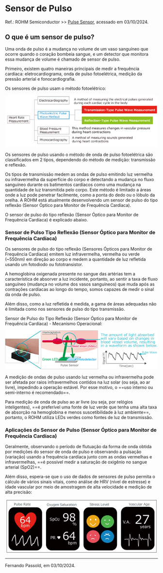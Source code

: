 # Sensor de Pulso

Ref.: ROHM Semiconductor >> [Pulse Sensor](https://www.rohm.com/electronics-basics/sensor/pulse-sensor), acessado em 03/10/2024.

## O que é um sensor de pulso?

Uma onda de pulso é a mudança no volume de um vaso sanguíneo que ocorre quando o coração bombeia sangue, e um detector que monitora essa mudança de volume é chamado de sensor de pulso.

Primeiro, existem quatro maneiras principais de medir a frequência cardíaca: eletrocardiograma, onda de pulso fotoelétrica, medição da pressão arterial e fonocardiografia.

Os sensores de pulso usam o método fotoelétrico:

![types_pulse_sensor](types_pulse_sensor.jpg)

Os sensores de pulso usando o método de onda de pulso fotoelétrica são classificados em 2 tipos, dependendo do método de medição: transmissão e reflexão.

Os tipos de transmissão medem as ondas de pulso emitindo luz vermelha ou infravermelha da superfície do corpo e detectando a mudança no fluxo sanguíneo durante os batimentos cardíacos como uma mudança na quantidade de luz transmitida pelo corpo. Este método é limitado a áreas onde a luz pode penetrar facilmente, como a ponta do dedo ou o lóbulo da orelha. A ROHM está atualmente desenvolvendo um sensor de pulso do tipo reflexão (Sensor Óptico para Monitor de Frequência Cardíaca).

O sensor de pulso do tipo reflexão (Sensor Óptico para Monitor de Frequência Cardíaca) é explicado abaixo.

### Sensor de Pulso Tipo Reflexão (Sensor Óptico para Monitor de Frequência Cardíaca)

Os sensores de pulso do tipo reflexão (Sensores Ópticos para Monitor de Frequência Cardíaca) emitem luz infravermelha, vermelha ou verde (~550nm) em direção ao corpo e medem a quantidade de luz refletida usando um fotodiodo ou fototransistor. 

A hemoglobina oxigenada presente no sangue das artérias tem a característica de absorver a luz incidente, portanto, ao sentir a taxa de fluxo sanguíneo (mudança no volume dos vasos sanguíneos) que muda após as contrações cardíacas ao longo do tempo, somos capazes de medir o sinal da onda de pulso.

Além disso, como a luz refletida é medida, a gama de áreas adequadas não é limitada como nos sensores de pulso do tipo transmissão.

Sensor de Pulso do Tipo Reflexão (Sensor Óptico para Monitor de Frequência Cardíaca) - Mecanismo Operacional:

![pulse_sensor_principle](pulse_sensor_principle.jpg)

A medição de ondas de pulso usando luz vermelha ou infravermelha pode ser afetada por raios infravermelhos contidos na luz solar (ou seja, ao ar livre), impedindo a operação estável. Por esse motivo, o ==uso interno ou semi-interno é recomendado==.

Para medição de onda de pulso ao ar livre (ou seja, por relógios inteligentes), ==é preferível uma fonte de luz verde que tenha uma alta taxa de absorção na hemoglobina e menos suscetibilidade à luz ambiente==, portanto, o ROHM utiliza LEDs verdes como fontes de luz de transmissão.

### Aplicações do Sensor de Pulso (Sensor Óptico para Monitor de Frequência Cardíaca)

Geralmente, observando o período de flutuação da forma de onda obtida por medições do sensor de onda de pulso e observando a pulsação (variação) usando a frequência cardíaca junto com as ondas vermelhas e infravermelhas, ==é possível medir a saturação de oxigênio no sangue arterial (SpO2)==.

Além disso, espera-se que o uso de dados de sensores de pulso permita o cálculo de vários sinais vitais, como análise de HRV (nível de estresse) e idade vascular por meio de amostragem de alta velocidade e medição de alta precisão:

![pulse_sensor_applications](pulse_sensor_applications.jpg)

---

Fernando Passold, em 03/10/2024.

